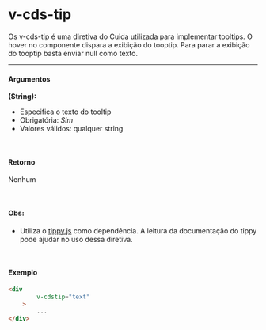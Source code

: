 # v-cds-tip

Os v-cds-tip é uma diretiva do Cuida utilizada para implementar tooltips. O hover no componente dispara a exibição do tooptip. Para parar a exibição do tooptip basta enviar null como texto.

<hr />

#### Argumentos

**(String):**
- Especifica o texto do tooltip
- Obrigatória: *Sim*
- Valores válidos: qualquer string

<br />

#### Retorno

Nenhum

<br />

#### Obs:
- Utiliza o [tippy.js](https://tippyjs.bootcss.com/) como dependência. A leitura da documentação do tippy pode ajudar no uso dessa diretiva.

<br />

#### Exemplo

```html
<div
		v-cdstip="text"
	>
		...
</div>
```